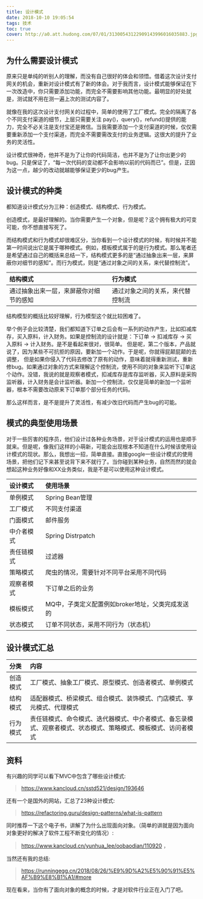 ```yaml
---
title: 设计模式
date: 2018-10-10 19:05:54
tags: 技术
toc: true
cover: http://a0.att.hudong.com/07/01/31300543122909143996016035883.jpg
---
```

## 为什么需要设计模式
原来只是单纯的听别人的理解，而没有自己很好的体会和领悟。借着这次设计支付网关的机会，重新对设计模式有了新的体会。对于我而言，设计模式能够保证在下一次改造中，你只需要添加功能，而完全不需要影响其他功能。最明显的好处就是，测试就不用在测一遍上次的测试内容了。

就像在我的这次设计支付网关的过程中，简单的使用了工厂模式。完全的隔离了各个不同支付渠道的细节，上层只需要关注 pay()，query()，refund()提供的能力，完全不必关注是支付宝还是微信。当我需要添加一个支付渠道的时候，仅仅需要重新添加一个支付渠道，而完全不需要需改支付的业务逻辑。这很大的提升了业务的灵活性。

设计模式很神奇，他并不是为了让你的代码简洁，也并不是为了让你出更少的bug。只是保证了，“每一次代码的变动都不会影响以前的代码而已”。但是，正因为这一点，越少的改动就越能够保证更少的bug产生。	

<!--more-->

## 设计模式的种类
都知道设计模式分为三种：创造模式、结构模式、行为模式。

创造模式，是最好理解的。当你需要产生一个对象，但是呢？这个拥有极大的可变可能，你不想直接写死了。

而结构模式和行为模式却很难区分，当你看到一个设计模式的时候，有时候并不能第一时间说出它是属于哪种模式。例如，模板模式属于的是行为模式。那么笔者还是希望通过自己的概括来总结一下，结构模式更多的是“通过抽象出来一层，来屏蔽你对细节的感知”。而行为模式，则是“通过对象之间的关系，来代替控制流”。

|结构模式|行为模式|
|:-|:-|
|通过抽象出来一层，来屏蔽你对细节的感知|通过对象之间的关系，来代替控制流|

结构模型的概括比较好理解，行为模型这个就比较困难了。

举个例子会比较清楚，我们都知道下订单之后会有一系列的动作产生，比如扣减库存，买入原料，计入财务。如果是控制流的设计就是：下订单 -> 扣减库存 -> 买入原料 -> 计入财务。是不是看起来很对，很简单。
但是呢，第二个版本，产品就说了，因为某些不可抗拒的原因，要新加一个动作。于是呢，你就得屁颠屁颠的去调整，
但是如果你侵入了代码去修改了原有的动作，意味着就得重新测试，重新修bug。如果通过对象的方式来理解这个控制流，使用不同的对象来监听下订单这个动作。没错，我说的就是观察者模式，扣减库存是库存监听器，买入原料是采购监听器，计入财务是会计监听器。新加一个控制流，仅仅是简单的新加一个监听器，根本不需要改动原来下订单那个部分任务的代码。

那么这样而言，是不是提升了灵活性，有减少改旧代码而产生bug的可能。

## 模式的典型使用场景
对于一些厉害的程序员，他们设计过各种业务场景，对于设计模式的运用也是顺手就来。但是呢，像我们这样的小萌新，可能会出现根本不知道在什么时候该使用设计模式的现状。那么，我想出一招，简单直接。直接google一些设计模式的使用场景，把他们记下来甚至说背下来不就行了。当你碰到某种业务，自然而然的就会想起这种业务好像和XX业务类似，我是不是可以使用这种设计模式。

|设计模式|使用场景|
|:-|:-|
|单例模式|Spring Bean管理|
|工厂模式|不同支付渠道|
|门面模式|邮件服务|
|中介者模式|Spring Distrpatch|
|责任链模式|过滤器|
|策略模式|爬虫的情况，需要针对不同平台采用不同代码|
|观察者模式|下订单之后的业务|
|模板模式|MQ中，子类定义配置例如broker地址，父类完成发送的|
|状态模式|订单不同状态，采用不同行为（状态机）|

## 设计模式汇总
|分类|内容|
|:-|:-|
|创造模式|工厂模式、抽象工厂模式、原型模式、创造者模式、单例模式|
|结构模式|适配器模式、桥梁模式、组合模式、装饰模式、门店模式、享元模式、代理模式|
|行为模式|责任链模式、命令模式、迭代器模式、中介者模式、备忘录模式、观察者模式、状态模式、策略模式、模板模式、访问者模式|


## 资料
有兴趣的同学可以看下MVC中包含了哪些设计模式: 
> https://www.kancloud.cn/sstd521/design/193646

还有一个是国外的网站，汇总了23种设计模式: 
> https://refactoring.guru/design-patterns/what-is-pattern

同时推荐一下这个电子书，讲解了为什么出现面向对象。（简单的讲就是因为面向对象更好的解决了软件工程不断变化的情况）: 
> https://www.kancloud.cn/yunhua_lee/oobaodian/110920 ，

当然还有我的总结: 
> https://runningegg.cn/2018/08/26/%E9%9D%A2%E5%90%91%E5%AF%B9%E8%B1%A1/#more

现在看来，当你有了面向对象的概念的时候，才是对软件行业正在入门了吧。





